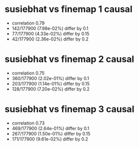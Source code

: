 # susiebhat vs finemap  1 causal

- correlation 0.79
- 142/177900 (7.98e-02%) differ by 0.1
- 77/177900 (4.33e-02%) differ by 0.15
- 42/177900 (2.36e-02%) differ by 0.2


# susiebhat vs finemap  2 causal

- correlation 0.75
- 360/177900 (2.02e-01%) differ by 0.1
- 203/177900 (1.14e-01%) differ by 0.15
- 128/177900 (7.20e-02%) differ by 0.2


# susiebhat vs finemap  3 causal

- correlation 0.73
- 469/177900 (2.64e-01%) differ by 0.1
- 267/177900 (1.50e-01%) differ by 0.15
- 171/177900 (9.61e-02%) differ by 0.2


